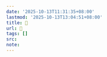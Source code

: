 ```yaml
---
date: '2025-10-13T11:31:35+08:00'
lastmod: '2025-10-13T13:04:51+08:00'
title: 󰩽
url: 󰩽
tags: []
src:
note:
---
```


